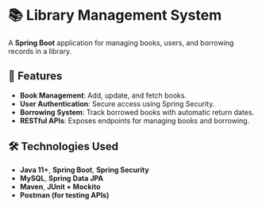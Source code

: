 # 📚 Library Management System

A **Spring Boot** application for managing books, users, and borrowing records in a library.

## 🚀 Features
- **Book Management**: Add, update, and fetch books.
- **User Authentication**: Secure access using Spring Security.
- **Borrowing System**: Track borrowed books with automatic return dates.
- **RESTful APIs**: Exposes endpoints for managing books and borrowing.

## 🛠 Technologies Used
- **Java 11+**, **Spring Boot**, **Spring Security**
- **MySQL**, **Spring Data JPA**
- **Maven**, **JUnit + Mockito**
- **Postman (for testing APIs)**

